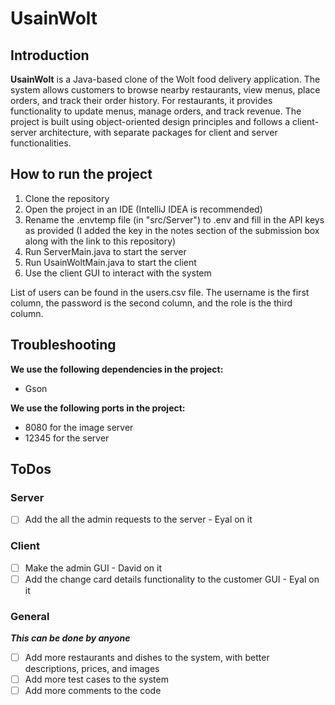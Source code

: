 # UsainWolt

## Introduction
**UsainWolt** is a Java-based clone of the Wolt food delivery application. The system allows customers to browse nearby restaurants, view menus, place orders, and track their order history. For restaurants, it provides functionality to update menus, manage orders, and track revenue. The project is built using object-oriented design principles and follows a client-server architecture, with separate packages for client and server functionalities.

## How to run the project
1. Clone the repository
2. Open the project in an IDE (IntelliJ IDEA is recommended)
3. Rename the .envtemp file (in "src/Server") to .env and fill in the API keys as provided (I added the key in the notes section of the submission box along with the link to this repository)
4. Run ServerMain.java to start the server
5. Run UsainWoltMain.java to start the client
6. Use the client GUI to interact with the system

List of users can be found in the users.csv file. The username is the first column, the password is the second column, and the role is the third column.

## Troubleshooting
**We use the following dependencies in the project:**
- Gson

**We use the following ports in the project:**
- 8080 for the image server
- 12345 for the server

## ToDos
### Server
- [ ] Add the all the admin requests to the server - Eyal on it

### Client
- [ ] Make the admin GUI - David on it
- [ ] Add the change card details functionality to the customer GUI - Eyal on it

### General
***This can be done by anyone***
- [ ] Add more restaurants and dishes to the system, with better descriptions, prices, and images
- [ ] Add more test cases to the system
- [ ] Add more comments to the code